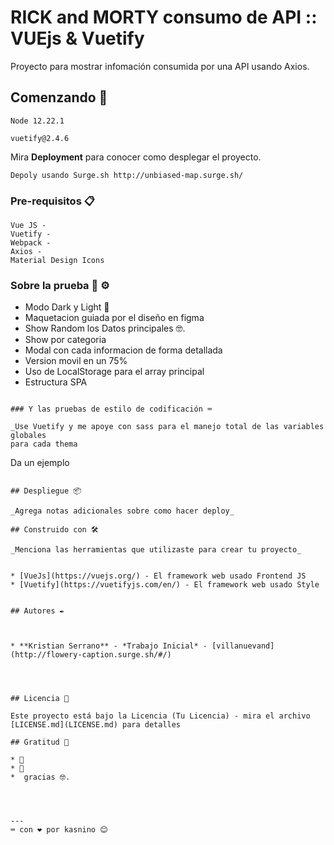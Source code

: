# RICK and MORTY consumo de API ::  VUEjs & Vuetify 

Proyecto para mostrar infomación consumida por una API usando Axios.

## Comenzando 🚀

```
Node 12.22.1
```

```
vuetify@2.4.6
```

Mira **Deployment** para conocer como desplegar el proyecto.

    Depoly usando Surge.sh http://unbiased-map.surge.sh/
### Pre-requisitos 📋



```
Vue JS -
Vuetify -
Webpack -
Axios -
Material Design Icons
```

### Sobre la prueba 🔧 ⚙️


* Modo Dark y Light 📢
* Maquetacion guiada por el diseño en figma 
* Show Random los Datos principales 🤓.
* Show por categoria
* Modal con cada informacion de forma detallada
* Version movil en un 75%
* Uso de LocalStorage para el array principal
* Estructura SPA

```

### Y las pruebas de estilo de codificación ⌨️

_Use Vuetify y me apoye con sass para el manejo total de las variables globales 
para cada thema 

```
Da un ejemplo
```

## Despliegue 📦

_Agrega notas adicionales sobre como hacer deploy_

## Construido con 🛠️

_Menciona las herramientas que utilizaste para crear tu proyecto_


* [VueJs](https://vuejs.org/) - El framework web usado Frontend JS
* [Vuetify](https://vuetifyjs.com/en/) - El framework web usado Style


## Autores ✒️



* **Kristian Serrano** - *Trabajo Inicial* - [villanuevand](http://flowery-caption.surge.sh/#/)




## Licencia 📄

Este proyecto está bajo la Licencia (Tu Licencia) - mira el archivo [LICENSE.md](LICENSE.md) para detalles

## Gratitud 🎁

* 📢
* 🍺  
*  gracias 🤓.




---
⌨️ con ❤️ por kasnino 😊

